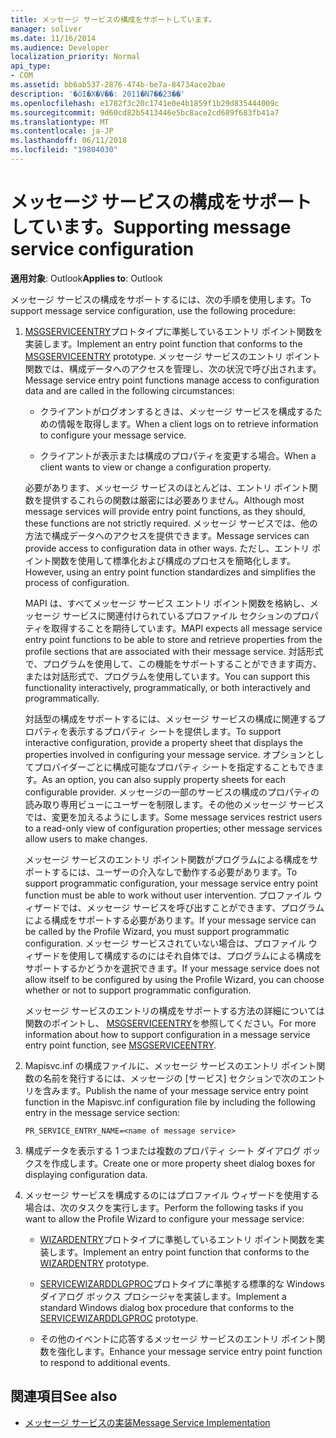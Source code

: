 ```yaml
---
title: メッセージ サービスの構成をサポートしています。
manager: soliver
ms.date: 11/16/2014
ms.audience: Developer
localization_priority: Normal
api_type:
- COM
ms.assetid: bb6ab537-2876-474b-be7a-84734ace2bae
description: '�ŏI�X�V��: 2011�N7��23��'
ms.openlocfilehash: e1782f3c20c1741e0e4b1859f1b29d835444009c
ms.sourcegitcommit: 9d60cd82b5413446e5bc8ace2cd689f683fb41a7
ms.translationtype: MT
ms.contentlocale: ja-JP
ms.lasthandoff: 06/11/2018
ms.locfileid: "19804030"
---
```

# <a name="supporting-message-service-configuration"></a><span data-ttu-id="f2c08-103">メッセージ サービスの構成をサポートしています。</span><span class="sxs-lookup"><span data-stu-id="f2c08-103">Supporting message service configuration</span></span>
  
<span data-ttu-id="f2c08-104">**適用対象**: Outlook</span><span class="sxs-lookup"><span data-stu-id="f2c08-104">**Applies to**: Outlook</span></span> 
  
<span data-ttu-id="f2c08-105">メッセージ サービスの構成をサポートするには、次の手順を使用します。</span><span class="sxs-lookup"><span data-stu-id="f2c08-105">To support message service configuration, use the following procedure:</span></span>
  
1. <span data-ttu-id="f2c08-106">[MSGSERVICEENTRY](msgserviceentry.md)プロトタイプに準拠しているエントリ ポイント関数を実装します。</span><span class="sxs-lookup"><span data-stu-id="f2c08-106">Implement an entry point function that conforms to the [MSGSERVICEENTRY](msgserviceentry.md) prototype.</span></span> <span data-ttu-id="f2c08-107">メッセージ サービスのエントリ ポイント関数では、構成データへのアクセスを管理し、次の状況で呼び出されます。</span><span class="sxs-lookup"><span data-stu-id="f2c08-107">Message service entry point functions manage access to configuration data and are called in the following circumstances:</span></span> 
    
   - <span data-ttu-id="f2c08-108">クライアントがログオンするときは、メッセージ サービスを構成するための情報を取得します。</span><span class="sxs-lookup"><span data-stu-id="f2c08-108">When a client logs on to retrieve information to configure your message service.</span></span>
    
   - <span data-ttu-id="f2c08-109">クライアントが表示または構成のプロパティを変更する場合。</span><span class="sxs-lookup"><span data-stu-id="f2c08-109">When a client wants to view or change a configuration property.</span></span> 
    
   <span data-ttu-id="f2c08-110">必要があります、メッセージ サービスのほとんどは、エントリ ポイント関数を提供するこれらの関数は厳密には必要ありません。</span><span class="sxs-lookup"><span data-stu-id="f2c08-110">Although most message services will provide entry point functions, as they should, these functions are not strictly required.</span></span> <span data-ttu-id="f2c08-111">メッセージ サービスでは、他の方法で構成データへのアクセスを提供できます。</span><span class="sxs-lookup"><span data-stu-id="f2c08-111">Message services can provide access to configuration data in other ways.</span></span> <span data-ttu-id="f2c08-112">ただし、エントリ ポイント関数を使用して標準化および構成のプロセスを簡略化します。</span><span class="sxs-lookup"><span data-stu-id="f2c08-112">However, using an entry point function standardizes and simplifies the process of configuration.</span></span>
    
   <span data-ttu-id="f2c08-113">MAPI は、すべてメッセージ サービス エントリ ポイント関数を格納し、メッセージ サービスに関連付けられているプロファイル セクションのプロパティを取得することを期待しています。</span><span class="sxs-lookup"><span data-stu-id="f2c08-113">MAPI expects all message service entry point functions to be able to store and retrieve properties from the profile sections that are associated with their message service.</span></span> <span data-ttu-id="f2c08-114">対話形式で、プログラムを使用して、この機能をサポートすることができます両方、または対話形式で、プログラムを使用しています。</span><span class="sxs-lookup"><span data-stu-id="f2c08-114">You can support this functionality interactively, programmatically, or both interactively and programmatically.</span></span>
    
   <span data-ttu-id="f2c08-115">対話型の構成をサポートするには、メッセージ サービスの構成に関連するプロパティを表示するプロパティ シートを提供します。</span><span class="sxs-lookup"><span data-stu-id="f2c08-115">To support interactive configuration, provide a property sheet that displays the properties involved in configuring your message service.</span></span> <span data-ttu-id="f2c08-116">オプションとしてプロバイダーごとに構成可能なプロパティ シートを指定することもできます。</span><span class="sxs-lookup"><span data-stu-id="f2c08-116">As an option, you can also supply property sheets for each configurable provider.</span></span> <span data-ttu-id="f2c08-117">メッセージの一部のサービスの構成のプロパティの読み取り専用ビューにユーザーを制限します。その他のメッセージ サービスでは、変更を加えるようにします。</span><span class="sxs-lookup"><span data-stu-id="f2c08-117">Some message services restrict users to a read-only view of configuration properties; other message services allow users to make changes.</span></span>
    
   <span data-ttu-id="f2c08-118">メッセージ サービスのエントリ ポイント関数がプログラムによる構成をサポートするには、ユーザーの介入なしで動作する必要があります。</span><span class="sxs-lookup"><span data-stu-id="f2c08-118">To support programmatic configuration, your message service entry point function must be able to work without user intervention.</span></span> <span data-ttu-id="f2c08-119">プロファイル ウィザードでは、メッセージ サービスを呼び出すことができます、プログラムによる構成をサポートする必要があります。</span><span class="sxs-lookup"><span data-stu-id="f2c08-119">If your message service can be called by the Profile Wizard, you must support programmatic configuration.</span></span> <span data-ttu-id="f2c08-120">メッセージ サービスされていない場合は、プロファイル ウィザードを使用して構成するのにはそれ自体では、プログラムによる構成をサポートするかどうかを選択できます。</span><span class="sxs-lookup"><span data-stu-id="f2c08-120">If your message service does not allow itself to be configured by using the Profile Wizard, you can choose whether or not to support programmatic configuration.</span></span>
    
   <span data-ttu-id="f2c08-121">メッセージ サービスのエントリの構成をサポートする方法の詳細については関数のポイントし、 [MSGSERVICEENTRY](msgserviceentry.md)を参照してください。</span><span class="sxs-lookup"><span data-stu-id="f2c08-121">For more information about how to support configuration in a message service entry point function, see [MSGSERVICEENTRY](msgserviceentry.md).</span></span>
    
2. <span data-ttu-id="f2c08-122">Mapisvc.inf の構成ファイルに、メッセージ サービスのエントリ ポイント関数の名前を発行するには、メッセージの [サービス] セクションで次のエントリを含みます。</span><span class="sxs-lookup"><span data-stu-id="f2c08-122">Publish the name of your message service entry point function in the Mapisvc.inf configuration file by including the following entry in the message service section:</span></span>
    
   `PR_SERVICE_ENTRY_NAME=<name of message service>`
    
3. <span data-ttu-id="f2c08-123">構成データを表示する 1 つまたは複数のプロパティ シート ダイアログ ボックスを作成します。</span><span class="sxs-lookup"><span data-stu-id="f2c08-123">Create one or more property sheet dialog boxes for displaying configuration data.</span></span>
    
4. <span data-ttu-id="f2c08-124">メッセージ サービスを構成するのにはプロファイル ウィザードを使用する場合は、次のタスクを実行します。</span><span class="sxs-lookup"><span data-stu-id="f2c08-124">Perform the following tasks if you want to allow the Profile Wizard to configure your message service:</span></span>
    
   - <span data-ttu-id="f2c08-125">[WIZARDENTRY](wizardentry.md)プロトタイプに準拠しているエントリ ポイント関数を実装します。</span><span class="sxs-lookup"><span data-stu-id="f2c08-125">Implement an entry point function that conforms to the [WIZARDENTRY](wizardentry.md) prototype.</span></span> 
    
   - <span data-ttu-id="f2c08-126">[SERVICEWIZARDDLGPROC](servicewizarddlgproc.md)プロトタイプに準拠する標準的な Windows ダイアログ ボックス プロシージャを実装します。</span><span class="sxs-lookup"><span data-stu-id="f2c08-126">Implement a standard Windows dialog box procedure that conforms to the [SERVICEWIZARDDLGPROC](servicewizarddlgproc.md) prototype.</span></span> 
    
   - <span data-ttu-id="f2c08-127">その他のイベントに応答するメッセージ サービスのエントリ ポイント関数を強化します。</span><span class="sxs-lookup"><span data-stu-id="f2c08-127">Enhance your message service entry point function to respond to additional events.</span></span>
    
## <a name="see-also"></a><span data-ttu-id="f2c08-128">関連項目</span><span class="sxs-lookup"><span data-stu-id="f2c08-128">See also</span></span>

- [<span data-ttu-id="f2c08-129">メッセージ サービスの実装</span><span class="sxs-lookup"><span data-stu-id="f2c08-129">Message Service Implementation</span></span>](message-service-implementation.md)

